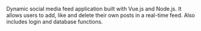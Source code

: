 Dynamic social media feed application built with Vue.js and Node.js. It allows users to add, like and delete their own posts in a real-time feed. Also includes login and database functions.
